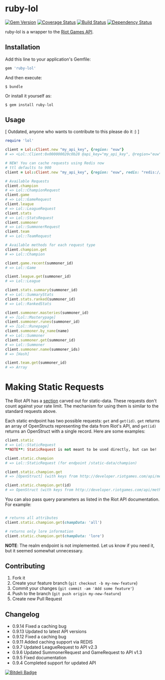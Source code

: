 # ruby-lol
[![Gem Version](https://badge.fury.io/rb/ruby-lol.png)](http://badge.fury.io/rb/ruby-lol) [![Coverage Status](https://coveralls.io/repos/mikamai/ruby-lol/badge.png)](https://coveralls.io/r/mikamai/ruby-lol) [![Build Status](https://travis-ci.org/mikamai/ruby-lol.png?branch=master)](https://travis-ci.org/mikamai/ruby-lol) [![Dependency Status](https://gemnasium.com/mikamai/ruby-lol.png)](https://gemnasium.com/mikamai/ruby-lol)


ruby-lol is a wrapper to the [Riot Games API](https://developer.riotgames.com).

## Installation

Add this line to your application's Gemfile:

```ruby
gem 'ruby-lol'
```

And then execute:

    $ bundle

Or install it yourself as:

    $ gem install ruby-lol

## Usage

[ Outdated, anyone who wants to contribute to this please do it :) ]

```ruby
require 'lol'

client = Lol::Client.new "my_api_key", {region: "euw"}
# => <Lol::Client:0x000000020c0b28 @api_key="my_api_key", @region="euw", @cached=false>

# NEW! You can cache requests using Redis now
# ttl defaults to 900
client = Lol::Client.new "my_api_key", {region: "euw", redis: "redis://localhost:6379", ttl: 900}

# Available Requests
client.champion
# => Lol::ChampionRequest
client.game
# => Lol::GameRequest
client.league
# => Lol::LeagueRequest
client.stats
# => Lol::StatsRequest
client.summoner
# => Lol::SummonerRequest
client.team
# => Lol::TeamRequest

# Available methods for each request type
client.champion.get
# => Lol::Champion

client.game.recent(summoner_id)
# => Lol::Game

client.league.get(summoner_id)
# => Lol::League

client.stats.summary(summoner_id)
# => Lol::SummaryStats
client.stats.ranked(summoner_id)
# => Lol::RankedStats

client.summoner.masteries(summoner_id)
# => [Lol::Masterypage]
client.summoner.runes(summoner_id)
# => [Lol::Runepage]
client.summoner.by_name(name)
# => Lol::Summoner
client.summoner.get(summoner_id)
# => Lol::Summoner
client.summoner.name(summoner_ids)
# => [Hash]

client.team.get(summoner_id)
# => Array
```

# Making Static Requests
The Riot API has a [section](http://developer.riotgames.com/api/methods#!/378) carved out for static-data. These requests don't count against your rate limit. The mechanism for using them is similar to the standard requests above.

Each static endpoint has two possible requests: `get` and `get(id)`. `get` returns an array of OpenStructs representing the data from Riot's API, and `get(id)` returns an OpenStruct with a single record. Here are some examples:

```ruby
client.static
# => Lol::StaticRequest
**NOTE**: StaticRequest is not meant to be used directly, but can be!

client.static.champion
# => Lol::StaticRequest (for endpoint /static-data/champion)

client.static.champion.get
# => [OpenStruct] (with keys from http://developer.riotgames.com/api/methods#!/378/1349)

client.static.champion.get(id)
# => OpenStruct (with keys from http://developer.riotgames.com/api/methods#!/378/1349)
```

You can also pass query parameters as listed in the Riot API documentation. For example:

```ruby

# returns all attributes
client.static.champion.get(champData: 'all')

# returns only lore information
client.static.champion.get(champData: 'lore')
```

**NOTE**: The realm endpoint is not implemented. Let us know if you need it, but it seemed somewhat unnecessary.

## Contributing

1. Fork it
2. Create your feature branch (`git checkout -b my-new-feature`)
3. Commit your changes (`git commit -am 'Add some feature'`)
4. Push to the branch (`git push origin my-new-feature`)
5. Create new Pull Request

## Changelog
 - 0.9.14 Fixed a caching bug
 - 0.9.13 Updated to latest API versions
 - 0.9.12 Fixed a caching bug
 - 0.9.11 Added caching support via REDIS
 - 0.9.7 Updated LeagueRequest to API v2.3
 - 0.9.6 Updated SummonerRequest and GameRequest to API v1.3
 - 0.9.5 Fixed documentation
 - 0.9.4 Completed support for updated API


[![Bitdeli Badge](https://d2weczhvl823v0.cloudfront.net/mikamai/ruby-lol/trend.png)](https://bitdeli.com/free "Bitdeli Badge")
